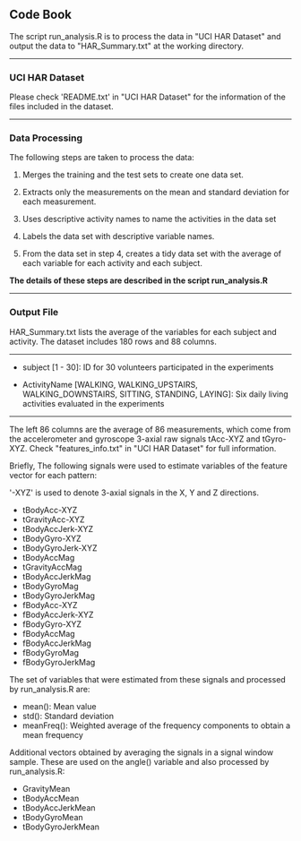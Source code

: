 ## Code Book

The script run_analysis.R is to process the data in "UCI HAR Dataset" and output the data to "HAR_Summary.txt" at the working directory.

---
### UCI HAR Dataset

Please check 'README.txt' in "UCI HAR Dataset" for the information of the files included in the dataset.

---
### Data Processing

The following steps are taken to process the data:

1. Merges the training and the test sets to create one data set.

2. Extracts only the measurements on the mean and standard deviation for each measurement.
 
3. Uses descriptive activity names to name the activities in the data set

4. Labels the data set with descriptive variable names. 

5. From the data set in step 4, creates a tidy data set with the average of each variable for each activity and each subject.

__The details of these steps are described in the script run_analysis.R__

---

### Output File

HAR_Summary.txt lists the average of the variables for each subject and activity. The dataset includes 180 rows and 88 columns.

---

* subject [1 - 30]: ID for 30 volunteers participated in the experiments

* ActivityName [WALKING, WALKING_UPSTAIRS, WALKING_DOWNSTAIRS, SITTING, STANDING, LAYING]: Six daily living activities evaluated in the experiments

---
The left 86 columns are the average of 86 measurements, which come from the accelerometer and gyroscope 3-axial raw signals tAcc-XYZ and tGyro-XYZ. Check "features_info.txt" in "UCI HAR Dataset" for full information.

Briefly, The following signals were used to estimate variables of the feature vector for each pattern:  

'-XYZ' is used to denote 3-axial signals in the X, Y and Z directions.

* tBodyAcc-XYZ
* tGravityAcc-XYZ
* tBodyAccJerk-XYZ
* tBodyGyro-XYZ
* tBodyGyroJerk-XYZ
* tBodyAccMag
* tGravityAccMag
* tBodyAccJerkMag
* tBodyGyroMag
* tBodyGyroJerkMag
* fBodyAcc-XYZ
* fBodyAccJerk-XYZ
* fBodyGyro-XYZ
* fBodyAccMag
* fBodyAccJerkMag
* fBodyGyroMag
* fBodyGyroJerkMag


The set of variables that were estimated from these signals and processed by run_analysis.R are: 

* mean(): Mean value
* std(): Standard deviation
* meanFreq(): Weighted average of the frequency components to obtain a mean frequency

Additional vectors obtained by averaging the signals in a signal window sample. These are used on the angle() variable and also processed by run_analysis.R:

* GravityMean
* tBodyAccMean
* tBodyAccJerkMean
* tBodyGyroMean
* tBodyGyroJerkMean